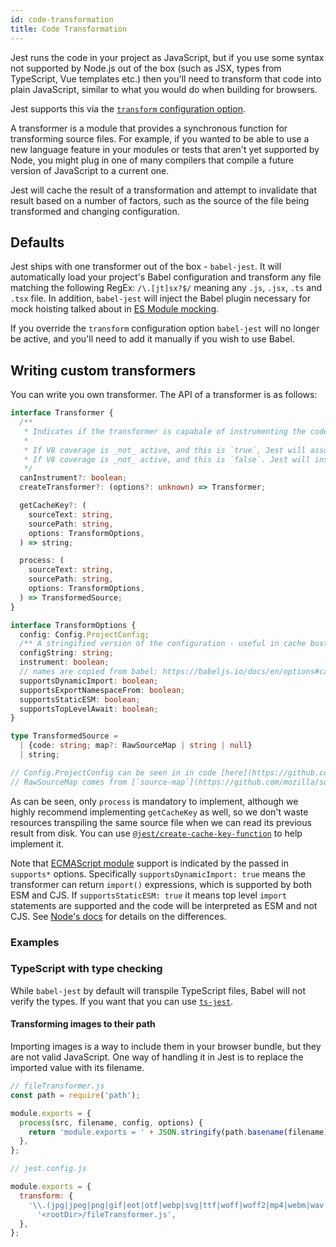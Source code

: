```yaml
---
id: code-transformation
title: Code Transformation
---
```


Jest runs the code in your project as JavaScript, but if you use some syntax not supported by Node.js out of the box (such as JSX, types from TypeScript, Vue templates etc.) then you'll need to transform that code into plain JavaScript, similar to what you would do when building for browsers.

Jest supports this via the [`transform` configuration option](Configuration.md#transform-objectstring-pathtotransformer--pathtotransformer-object).

A transformer is a module that provides a synchronous function for transforming source files. For example, if you wanted to be able to use a new language feature in your modules or tests that aren't yet supported by Node, you might plug in one of many compilers that compile a future version of JavaScript to a current one.

Jest will cache the result of a transformation and attempt to invalidate that result based on a number of factors, such as the source of the file being transformed and changing configuration.

## Defaults

Jest ships with one transformer out of the box - `babel-jest`. It will automatically load your project's Babel configuration and transform any file matching the following RegEx: `/\.[jt]sx?$/` meaning any `.js`, `.jsx`, `.ts` and `.tsx` file. In addition, `babel-jest` will inject the Babel plugin necessary for mock hoisting talked about in [ES Module mocking](ManualMocks.md#using-with-es-module-imports).

If you override the `transform` configuration option `babel-jest` will no longer be active, and you'll need to add it manually if you wish to use Babel.

## Writing custom transformers

You can write you own transformer. The API of a transformer is as follows:

```ts
interface Transformer {
  /**
   * Indicates if the transformer is capabale of instrumenting the code for code coverage.
   *
   * If V8 coverage is _not_ active, and this is `true`, Jest will assume the code is instrumented.
   * If V8 coverage is _not_ active, and this is `false`. Jest will instrument the code returned by this transformer using Babel.
   */
  canInstrument?: boolean;
  createTransformer?: (options?: unknown) => Transformer;

  getCacheKey?: (
    sourceText: string,
    sourcePath: string,
    options: TransformOptions,
  ) => string;

  process: (
    sourceText: string,
    sourcePath: string,
    options: TransformOptions,
  ) => TransformedSource;
}

interface TransformOptions {
  config: Config.ProjectConfig;
  /** A stringified version of the configuration - useful in cache busting */
  configString: string;
  instrument: boolean;
  // names are copied from babel: https://babeljs.io/docs/en/options#caller
  supportsDynamicImport: boolean;
  supportsExportNamespaceFrom: boolean;
  supportsStaticESM: boolean;
  supportsTopLevelAwait: boolean;
}

type TransformedSource =
  | {code: string; map?: RawSourceMap | string | null}
  | string;

// Config.ProjectConfig can be seen in in code [here](https://github.com/facebook/jest/blob/v26.6.3/packages/jest-types/src/Config.ts#L323)
// RawSourceMap comes from [`source-map`](https://github.com/mozilla/source-map/blob/0.6.1/source-map.d.ts#L6-L12)
```

As can be seen, only `process` is mandatory to implement, although we highly recommend implementing `getCacheKey` as well, so we don't waste resources transpiling the same source file when we can read its previous result from disk. You can use [`@jest/create-cache-key-function`](https://www.npmjs.com/package/@jest/create-cache-key-function) to help implement it.

Note that [ECMAScript module](ECMAScriptModules.md) support is indicated by the passed in `supports*` options. Specifically `supportsDynamicImport: true` means the transformer can return `import()` expressions, which is supported by both ESM and CJS. If `supportsStaticESM: true` it means top level `import` statements are supported and the code will be interpreted as ESM and not CJS. See [Node's docs](https://nodejs.org/api/esm.html#esm_differences_between_es_modules_and_commonjs) for details on the differences.

### Examples

### TypeScript with type checking

While `babel-jest` by default will transpile TypeScript files, Babel will not verify the types. If you want that you can use [`ts-jest`](https://github.com/kulshekhar/ts-jest).

#### Transforming images to their path

Importing images is a way to include them in your browser bundle, but they are not valid JavaScript. One way of handling it in Jest is to replace the imported value with its filename.

```js
// fileTransformer.js
const path = require('path');

module.exports = {
  process(src, filename, config, options) {
    return 'module.exports = ' + JSON.stringify(path.basename(filename)) + ';';
  },
};
```

```js
// jest.config.js

module.exports = {
  transform: {
    '\\.(jpg|jpeg|png|gif|eot|otf|webp|svg|ttf|woff|woff2|mp4|webm|wav|mp3|m4a|aac|oga)$':
      '<rootDir>/fileTransformer.js',
  },
};
```
